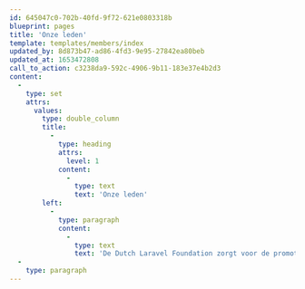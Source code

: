 ```yaml
---
id: 645047c0-702b-40fd-9f72-621e0803318b
blueprint: pages
title: 'Onze leden'
template: templates/members/index
updated_by: 8d873b47-ad86-4fd3-9e95-27842ea80beb
updated_at: 1653472808
call_to_action: c3238da9-592c-4906-9b11-183e37e4b2d3
content:
  -
    type: set
    attrs:
      values:
        type: double_column
        title:
          -
            type: heading
            attrs:
              level: 1
            content:
              -
                type: text
                text: 'Onze leden'
        left:
          -
            type: paragraph
            content:
              -
                type: text
                text: 'De Dutch Laravel Foundation zorgt voor de promotie van Laravel en stimuleert kennisuitwisseling tussen Laravel developers in Nederland. Opdrachtgevers van webapplicaties kunnen via de stichting geschikte Laravel developers vinden.'
  -
    type: paragraph
---
```


